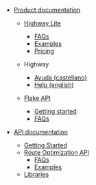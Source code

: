 * [Product documentation](/)
    * [Highway Lite](/products/highway_lite/README.md)
        * [FAQs](/products/highway_lite/FAQ.md)
        * [Examples](/products/highway_lite/examples.md)
        * [Pricing](/products/highway_lite/pricing.md)

    * Highway
        * [Ayuda (castellano)](/products/highway/help_es.md)
        * [Help (english)](/products/highway/help_en.md)

    * [Flake API](/products/flake/README.md)
        * [Getting started](/products/flake/getting_started.md)
        * [FAQs](/products/flake/FAQ.md)

* [API documentation](/developers/README.md)
    <!-- * [authentication](/developers/authentication.md) -->
    * [Getting Started](/developers/gettingStarted.md)
    * [Route Optimization API](/developers/optimization/README.md)
        * [FAQs](/developers/optimization/FAQ.md)
        * [Examples](/developers/optimization/examples.md)
    * [Libraries](/developers/libraries/README.md)